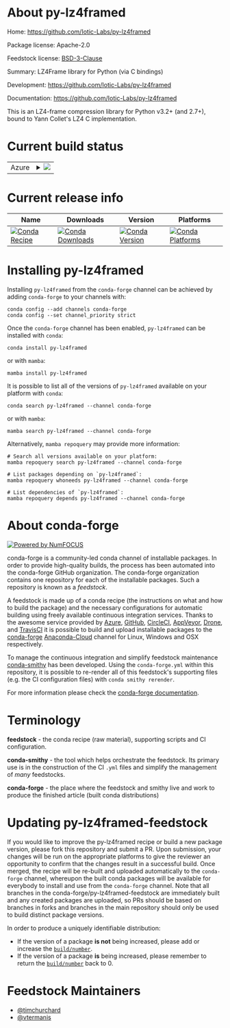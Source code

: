 About py-lz4framed
==================

Home: https://github.com/Iotic-Labs/py-lz4framed

Package license: Apache-2.0

Feedstock license: [BSD-3-Clause](https://github.com/conda-forge/py-lz4framed-feedstock/blob/main/LICENSE.txt)

Summary: LZ4Frame library for Python (via C bindings)

Development: https://github.com/Iotic-Labs/py-lz4framed

Documentation: https://github.com/Iotic-Labs/py-lz4framed

This is an LZ4-frame compression library for Python v3.2+ (and 2.7+),
bound to Yann Collet's LZ4 C implementation.


Current build status
====================


<table>
    
  <tr>
    <td>Azure</td>
    <td>
      <details>
        <summary>
          <a href="https://dev.azure.com/conda-forge/feedstock-builds/_build/latest?definitionId=834&branchName=main">
            <img src="https://dev.azure.com/conda-forge/feedstock-builds/_apis/build/status/py-lz4framed-feedstock?branchName=main">
          </a>
        </summary>
        <table>
          <thead><tr><th>Variant</th><th>Status</th></tr></thead>
          <tbody><tr>
              <td>linux_64_python3.10.____cpython</td>
              <td>
                <a href="https://dev.azure.com/conda-forge/feedstock-builds/_build/latest?definitionId=834&branchName=main">
                  <img src="https://dev.azure.com/conda-forge/feedstock-builds/_apis/build/status/py-lz4framed-feedstock?branchName=main&jobName=linux&configuration=linux_64_python3.10.____cpython" alt="variant">
                </a>
              </td>
            </tr><tr>
              <td>linux_64_python3.7.____cpython</td>
              <td>
                <a href="https://dev.azure.com/conda-forge/feedstock-builds/_build/latest?definitionId=834&branchName=main">
                  <img src="https://dev.azure.com/conda-forge/feedstock-builds/_apis/build/status/py-lz4framed-feedstock?branchName=main&jobName=linux&configuration=linux_64_python3.7.____cpython" alt="variant">
                </a>
              </td>
            </tr><tr>
              <td>linux_64_python3.8.____73_pypy</td>
              <td>
                <a href="https://dev.azure.com/conda-forge/feedstock-builds/_build/latest?definitionId=834&branchName=main">
                  <img src="https://dev.azure.com/conda-forge/feedstock-builds/_apis/build/status/py-lz4framed-feedstock?branchName=main&jobName=linux&configuration=linux_64_python3.8.____73_pypy" alt="variant">
                </a>
              </td>
            </tr><tr>
              <td>linux_64_python3.8.____cpython</td>
              <td>
                <a href="https://dev.azure.com/conda-forge/feedstock-builds/_build/latest?definitionId=834&branchName=main">
                  <img src="https://dev.azure.com/conda-forge/feedstock-builds/_apis/build/status/py-lz4framed-feedstock?branchName=main&jobName=linux&configuration=linux_64_python3.8.____cpython" alt="variant">
                </a>
              </td>
            </tr><tr>
              <td>linux_64_python3.9.____73_pypy</td>
              <td>
                <a href="https://dev.azure.com/conda-forge/feedstock-builds/_build/latest?definitionId=834&branchName=main">
                  <img src="https://dev.azure.com/conda-forge/feedstock-builds/_apis/build/status/py-lz4framed-feedstock?branchName=main&jobName=linux&configuration=linux_64_python3.9.____73_pypy" alt="variant">
                </a>
              </td>
            </tr><tr>
              <td>linux_64_python3.9.____cpython</td>
              <td>
                <a href="https://dev.azure.com/conda-forge/feedstock-builds/_build/latest?definitionId=834&branchName=main">
                  <img src="https://dev.azure.com/conda-forge/feedstock-builds/_apis/build/status/py-lz4framed-feedstock?branchName=main&jobName=linux&configuration=linux_64_python3.9.____cpython" alt="variant">
                </a>
              </td>
            </tr><tr>
              <td>osx_64_python3.10.____cpython</td>
              <td>
                <a href="https://dev.azure.com/conda-forge/feedstock-builds/_build/latest?definitionId=834&branchName=main">
                  <img src="https://dev.azure.com/conda-forge/feedstock-builds/_apis/build/status/py-lz4framed-feedstock?branchName=main&jobName=osx&configuration=osx_64_python3.10.____cpython" alt="variant">
                </a>
              </td>
            </tr><tr>
              <td>osx_64_python3.7.____cpython</td>
              <td>
                <a href="https://dev.azure.com/conda-forge/feedstock-builds/_build/latest?definitionId=834&branchName=main">
                  <img src="https://dev.azure.com/conda-forge/feedstock-builds/_apis/build/status/py-lz4framed-feedstock?branchName=main&jobName=osx&configuration=osx_64_python3.7.____cpython" alt="variant">
                </a>
              </td>
            </tr><tr>
              <td>osx_64_python3.8.____73_pypy</td>
              <td>
                <a href="https://dev.azure.com/conda-forge/feedstock-builds/_build/latest?definitionId=834&branchName=main">
                  <img src="https://dev.azure.com/conda-forge/feedstock-builds/_apis/build/status/py-lz4framed-feedstock?branchName=main&jobName=osx&configuration=osx_64_python3.8.____73_pypy" alt="variant">
                </a>
              </td>
            </tr><tr>
              <td>osx_64_python3.8.____cpython</td>
              <td>
                <a href="https://dev.azure.com/conda-forge/feedstock-builds/_build/latest?definitionId=834&branchName=main">
                  <img src="https://dev.azure.com/conda-forge/feedstock-builds/_apis/build/status/py-lz4framed-feedstock?branchName=main&jobName=osx&configuration=osx_64_python3.8.____cpython" alt="variant">
                </a>
              </td>
            </tr><tr>
              <td>osx_64_python3.9.____73_pypy</td>
              <td>
                <a href="https://dev.azure.com/conda-forge/feedstock-builds/_build/latest?definitionId=834&branchName=main">
                  <img src="https://dev.azure.com/conda-forge/feedstock-builds/_apis/build/status/py-lz4framed-feedstock?branchName=main&jobName=osx&configuration=osx_64_python3.9.____73_pypy" alt="variant">
                </a>
              </td>
            </tr><tr>
              <td>osx_64_python3.9.____cpython</td>
              <td>
                <a href="https://dev.azure.com/conda-forge/feedstock-builds/_build/latest?definitionId=834&branchName=main">
                  <img src="https://dev.azure.com/conda-forge/feedstock-builds/_apis/build/status/py-lz4framed-feedstock?branchName=main&jobName=osx&configuration=osx_64_python3.9.____cpython" alt="variant">
                </a>
              </td>
            </tr><tr>
              <td>win_64_python3.10.____cpython</td>
              <td>
                <a href="https://dev.azure.com/conda-forge/feedstock-builds/_build/latest?definitionId=834&branchName=main">
                  <img src="https://dev.azure.com/conda-forge/feedstock-builds/_apis/build/status/py-lz4framed-feedstock?branchName=main&jobName=win&configuration=win_64_python3.10.____cpython" alt="variant">
                </a>
              </td>
            </tr><tr>
              <td>win_64_python3.7.____cpython</td>
              <td>
                <a href="https://dev.azure.com/conda-forge/feedstock-builds/_build/latest?definitionId=834&branchName=main">
                  <img src="https://dev.azure.com/conda-forge/feedstock-builds/_apis/build/status/py-lz4framed-feedstock?branchName=main&jobName=win&configuration=win_64_python3.7.____cpython" alt="variant">
                </a>
              </td>
            </tr><tr>
              <td>win_64_python3.8.____73_pypy</td>
              <td>
                <a href="https://dev.azure.com/conda-forge/feedstock-builds/_build/latest?definitionId=834&branchName=main">
                  <img src="https://dev.azure.com/conda-forge/feedstock-builds/_apis/build/status/py-lz4framed-feedstock?branchName=main&jobName=win&configuration=win_64_python3.8.____73_pypy" alt="variant">
                </a>
              </td>
            </tr><tr>
              <td>win_64_python3.8.____cpython</td>
              <td>
                <a href="https://dev.azure.com/conda-forge/feedstock-builds/_build/latest?definitionId=834&branchName=main">
                  <img src="https://dev.azure.com/conda-forge/feedstock-builds/_apis/build/status/py-lz4framed-feedstock?branchName=main&jobName=win&configuration=win_64_python3.8.____cpython" alt="variant">
                </a>
              </td>
            </tr><tr>
              <td>win_64_python3.9.____73_pypy</td>
              <td>
                <a href="https://dev.azure.com/conda-forge/feedstock-builds/_build/latest?definitionId=834&branchName=main">
                  <img src="https://dev.azure.com/conda-forge/feedstock-builds/_apis/build/status/py-lz4framed-feedstock?branchName=main&jobName=win&configuration=win_64_python3.9.____73_pypy" alt="variant">
                </a>
              </td>
            </tr><tr>
              <td>win_64_python3.9.____cpython</td>
              <td>
                <a href="https://dev.azure.com/conda-forge/feedstock-builds/_build/latest?definitionId=834&branchName=main">
                  <img src="https://dev.azure.com/conda-forge/feedstock-builds/_apis/build/status/py-lz4framed-feedstock?branchName=main&jobName=win&configuration=win_64_python3.9.____cpython" alt="variant">
                </a>
              </td>
            </tr>
          </tbody>
        </table>
      </details>
    </td>
  </tr>
</table>

Current release info
====================

| Name | Downloads | Version | Platforms |
| --- | --- | --- | --- |
| [![Conda Recipe](https://img.shields.io/badge/recipe-py--lz4framed-green.svg)](https://anaconda.org/conda-forge/py-lz4framed) | [![Conda Downloads](https://img.shields.io/conda/dn/conda-forge/py-lz4framed.svg)](https://anaconda.org/conda-forge/py-lz4framed) | [![Conda Version](https://img.shields.io/conda/vn/conda-forge/py-lz4framed.svg)](https://anaconda.org/conda-forge/py-lz4framed) | [![Conda Platforms](https://img.shields.io/conda/pn/conda-forge/py-lz4framed.svg)](https://anaconda.org/conda-forge/py-lz4framed) |

Installing py-lz4framed
=======================

Installing `py-lz4framed` from the `conda-forge` channel can be achieved by adding `conda-forge` to your channels with:

```
conda config --add channels conda-forge
conda config --set channel_priority strict
```

Once the `conda-forge` channel has been enabled, `py-lz4framed` can be installed with `conda`:

```
conda install py-lz4framed
```

or with `mamba`:

```
mamba install py-lz4framed
```

It is possible to list all of the versions of `py-lz4framed` available on your platform with `conda`:

```
conda search py-lz4framed --channel conda-forge
```

or with `mamba`:

```
mamba search py-lz4framed --channel conda-forge
```

Alternatively, `mamba repoquery` may provide more information:

```
# Search all versions available on your platform:
mamba repoquery search py-lz4framed --channel conda-forge

# List packages depending on `py-lz4framed`:
mamba repoquery whoneeds py-lz4framed --channel conda-forge

# List dependencies of `py-lz4framed`:
mamba repoquery depends py-lz4framed --channel conda-forge
```


About conda-forge
=================

[![Powered by
NumFOCUS](https://img.shields.io/badge/powered%20by-NumFOCUS-orange.svg?style=flat&colorA=E1523D&colorB=007D8A)](https://numfocus.org)

conda-forge is a community-led conda channel of installable packages.
In order to provide high-quality builds, the process has been automated into the
conda-forge GitHub organization. The conda-forge organization contains one repository
for each of the installable packages. Such a repository is known as a *feedstock*.

A feedstock is made up of a conda recipe (the instructions on what and how to build
the package) and the necessary configurations for automatic building using freely
available continuous integration services. Thanks to the awesome service provided by
[Azure](https://azure.microsoft.com/en-us/services/devops/), [GitHub](https://github.com/),
[CircleCI](https://circleci.com/), [AppVeyor](https://www.appveyor.com/),
[Drone](https://cloud.drone.io/welcome), and [TravisCI](https://travis-ci.com/)
it is possible to build and upload installable packages to the
[conda-forge](https://anaconda.org/conda-forge) [Anaconda-Cloud](https://anaconda.org/)
channel for Linux, Windows and OSX respectively.

To manage the continuous integration and simplify feedstock maintenance
[conda-smithy](https://github.com/conda-forge/conda-smithy) has been developed.
Using the ``conda-forge.yml`` within this repository, it is possible to re-render all of
this feedstock's supporting files (e.g. the CI configuration files) with ``conda smithy rerender``.

For more information please check the [conda-forge documentation](https://conda-forge.org/docs/).

Terminology
===========

**feedstock** - the conda recipe (raw material), supporting scripts and CI configuration.

**conda-smithy** - the tool which helps orchestrate the feedstock.
                   Its primary use is in the construction of the CI ``.yml`` files
                   and simplify the management of *many* feedstocks.

**conda-forge** - the place where the feedstock and smithy live and work to
                  produce the finished article (built conda distributions)


Updating py-lz4framed-feedstock
===============================

If you would like to improve the py-lz4framed recipe or build a new
package version, please fork this repository and submit a PR. Upon submission,
your changes will be run on the appropriate platforms to give the reviewer an
opportunity to confirm that the changes result in a successful build. Once
merged, the recipe will be re-built and uploaded automatically to the
`conda-forge` channel, whereupon the built conda packages will be available for
everybody to install and use from the `conda-forge` channel.
Note that all branches in the conda-forge/py-lz4framed-feedstock are
immediately built and any created packages are uploaded, so PRs should be based
on branches in forks and branches in the main repository should only be used to
build distinct package versions.

In order to produce a uniquely identifiable distribution:
 * If the version of a package **is not** being increased, please add or increase
   the [``build/number``](https://docs.conda.io/projects/conda-build/en/latest/resources/define-metadata.html#build-number-and-string).
 * If the version of a package **is** being increased, please remember to return
   the [``build/number``](https://docs.conda.io/projects/conda-build/en/latest/resources/define-metadata.html#build-number-and-string)
   back to 0.

Feedstock Maintainers
=====================

* [@timchurchard](https://github.com/timchurchard/)
* [@vtermanis](https://github.com/vtermanis/)

